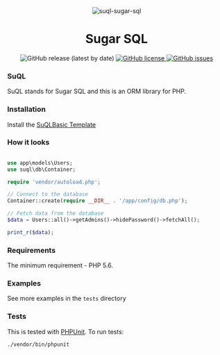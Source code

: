 <div align="center"><img src="https://i.postimg.cc/9XdgxsV9/suql-sugar-sql.png" alt="suql-sugar-sql" border="0"></div>
<h1 align="center">Sugar SQL</h1>
<div align="center">
  <img src="https://img.shields.io/github/v/release/sagittaracc/suql" alt="GitHub release (latest by date)"/>
  <a href="https://github.com/sagittaracc/suql/blob/master/LICENSE">
    <img src="https://img.shields.io/github/license/sagittaracc/suql" alt="GitHub license"/>
  </a>
  <a href="https://github.com/sagittaracc/suql/issues">
    <img src="https://img.shields.io/github/issues/sagittaracc/suql" alt="GitHub issues"/>
  </a>
</div>

### SuQL
SuQL stands for Sugar SQL and this is an ORM library for PHP.

### Installation
Install the [SuQLBasic Template](https://github.com/sagittaracc/suql-app)

### How it looks
```php

use app\models\Users;
use suql\db\Container;

require 'vendor/autoload.php';

// Connect to the database
Container::create(require __DIR__ . '/app/config/db.php');

// Fetch data from the database
$data = Users::all()->getAdmins()->hidePassword()->fetchAll();

print_r($data);
```

### Requirements
The minimum requirement - PHP 5.6.

### Examples
See more examples in the ```tests``` directory

### Tests
This is tested with [PHPUnit](https://phpunit.de/). To run tests:

`./vendor/bin/phpunit`

